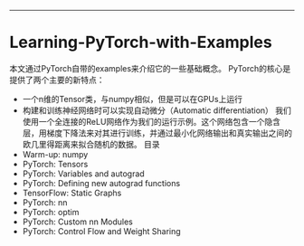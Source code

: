 

--------------------------------------------------------------------------------
# Learning-PyTorch-with-Examples
  本文通过PyTorch自带的examples来介绍它的一些基础概念。
  PyTorch的核心是提供了两个主要的新特点：
 * 一个n维的Tensor类，与numpy相似，但是可以在GPUs上运行
 * 构建和训练神经网络时可以实现自动微分（Automatic differentiation）
  我们使用一个全连接的ReLU网络作为我们的运行示例。这个网络包含一个隐含层，用梯度下降法来对其进行训练，并通过最小化网络输出和真实输出之间的欧几里得距离来拟合随机的数据。
  目录
* Warm-up: numpy
* PyTorch: Tensors
* PyTorch: Variables and autograd
* PyTorch: Defining new autograd functions
* TensorFlow: Static Graphs
* PyTorch: nn
* PyTorch: optim
* PyTorch: Custom nn Modules
* PyTorch: Control Flow and Weight Sharing
